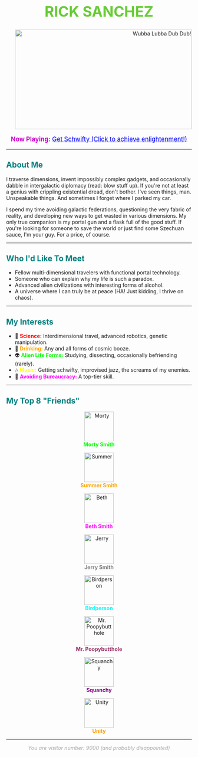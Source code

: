<h1 style="color: #66cc33; text-align: center; font-size: 2.8em;">RICK SANCHEZ</h1>

<div style="text-align: right;"> <img src="https://media.giphy.com/media/v1.Y2lkPWVjZjA1ZTQ3MDN4NThyMTRjMDg2cHM4NW0yZmM4ZTQ2Z2x6bXJ4eHZhZmduaW1oeCZlcD12MV9naWZzX3NlYXJjaCZjdD1n/l4Fp5FBmK70IlecE5V/giphy.gif" alt="Wubba Lubba Dub Dub!" width="480" height="270">
</div>
<p style="text-align: center; font-size: 1.2em; color: #cc00cc;">
  <b>Now Playing:</b> <a href="https://www.youtube.com/watch?v=R9S3r4gYQ5I" target="_blank" style="color:#0000ff;">Get Schwifty (Click to achieve enlightenment!)</a>
</p>

---

<h2 style="color: #008080;">About Me</h2>
<p>
  I traverse dimensions, invent impossibly complex gadgets, and occasionally dabble in intergalactic diplomacy (read: blow stuff up). If you're not at least a genius with crippling existential dread, don't bother. I've seen things, man. Unspeakable things. And sometimes I forget where I parked my car.
</p>
<p>
  I spend my time avoiding galactic federations, questioning the very fabric of reality, and developing new ways to get wasted in various dimensions. My only true companion is my portal gun and a flask full of the good stuff. If you're looking for someone to save the world or just find some Szechuan sauce, I'm your guy. For a price, of course.
</p>

---

<h2 style="color: #008080;">Who I'd Like To Meet</h2>
<ul>
  <li>Fellow multi-dimensional travelers with functional portal technology.</li>
  <li>Someone who can explain why my life is such a paradox.</li>
  <li>Advanced alien civilizations with interesting forms of alcohol.</li>
  <li>A universe where I can truly be at peace (HA! Just kidding, I thrive on chaos).</li>
</ul>

---

<h2 style="color: #008080;">My Interests</h2>
<ul>
  <li>🔬 <b style="color: #ff0000;">Science:</b> Interdimensional travel, advanced robotics, genetic manipulation.</li>
  <li>🍺 <b style="color: #ffa500;">Drinking:</b> Any and all forms of cosmic booze.</li>
  <li>👽 <b style="color: #00ff00;">Alien Life Forms:</b> Studying, dissecting, occasionally befriending (rarely).</li>
  <li>🎶 <b style="color: #ffff00;">Music:</b> Getting schwifty, improvised jazz, the screams of my enemies.</li>
  <li>🚫 <b style="color: #ff00ff;">Avoiding Bureaucracy:</b> A top-tier skill.</li>
</ul>

---

<h2 style="color: #008080;">My Top 8 "Friends"</h2>
<div>
  <p style="text-align: center;">
    <img src="https://media.giphy.com/media/v1.Y2lkPTc5MGI3NjExYjBjY3g4OWs5c3Axb3pnZTNjM2xwbHM3YWF2dnlxa3NlbDM3NGp0aSZlcD12MV9naWZzX3NlYXJjaCZjdD1n/QYRjw6Jz0jyr1AnPW9/giphy.gif" alt="Morty" width="80" height="80"><br>
    <b style="color: #00ff00;">Morty Smith</b>
  </p>
  <p style="text-align: center;">
    <img src="https://i.imgur.com/example-summer.png" alt="Summer" width="80" height="80"><br>
    <b style="color: #ffa500;">Summer Smith</b>
  </p>
  <p style="text-align: center;">
    <img src="https://i.imgur.com/example-beth.png" alt="Beth" width="80" height="80"><br>
    <b style="color: #ff00ff;">Beth Smith</b>
  </p>
  <p style="text-align: center;">
    <img src="https://i.imgur.com/example-jerry.png" alt="Jerry" width="80" height="80"><br>
    <b style="color: #808080;">Jerry Smith</b>
  </p>
  <p style="text-align: center;">
    <img src="https://i.imgur.com/example-birdperson.png" alt="Birdperson" width="80" height="80"><br>
    <b style="color: #00ffff;">Birdperson</b>
  </p>
  <p style="text-align: center;">
    <img src="https://i.imgur.com/example-mr-poopybutthole.png" alt="Mr. Poopybutthole" width="80" height="80"><br>
    <b style="color: #993366;">Mr. Poopybutthole</b>
  </p>
  <p style="text-align: center;">
    <img src="https://i.imgur.com/example-squanchy.png" alt="Squanchy" width="80" height="80"><br>
    <b style="color: #800080;">Squanchy</b>
  </p>
  <p style="text-align: center;">
    <img src="https://i.imgur.com/example-unity.png" alt="Unity" width="80" height="80"><br>
    <b style="color: #ff9900;">Unity</b>
  </p>
</div>

---

<p style="text-align: center; font-style: italic; color: #a9a9a9;">
  You are visitor number: <span>9000</span> (and probably disappointed)
</p>
